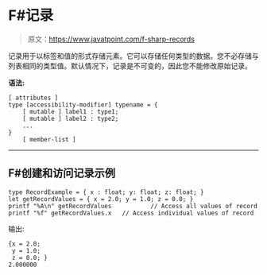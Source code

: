 # F#记录

> 原文：<https://www.javatpoint.com/f-sharp-records>

记录用于以标签和值的形式存储元素。它可以存储任何类型的数据。您不必存储与列表相同的类型值。默认情况下，记录是不可变的，因此您不能修改原始记录。

**语法:**

```
[ attributes ]
type [accessibility-modifier] typename = {
    [ mutable ] label1 : type1;
    [ mutable ] label2 : type2;
    ...
}
    [ member-list ]

```

* * *

## F#创建和访问记录示例

```
type RecordExample = { x : float; y: float; z: float; }
let getRecordValues = { x = 2.0; y = 1.0; z = 0.0; }
printf "%A\n" getRecordValues         	// Access all values of record
printf "%f" getRecordValues.x	// Access individual values of record

```

输出:

```
{x = 2.0;
 y = 1.0;
 z = 0.0; }
2.000000

```